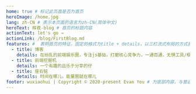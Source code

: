 ```yaml
---
home: true # 标记此页面是否为首页
heroImage: /home.jpg
lang: zh-CN # 表示本页面的语言为zh-CN(简体中文)
heroText: 辉夜-blog # 首页的标题内容  
actionText: let's go →
actionLink: /blog/FirstBlog.md
features: #  表明首页的特征，固定的格式为title + details，以三栏流式布局的方式展示
  - title: 博客
    details: 在纷乱的前端娱乐圈，专注js基础，打磨核心竞争力，一通百通，无惧工具/框架变迁。
  - title: 前端挖掘机
    details: 一个有趣的且乐于分享的仔
  - title: 座右铭
    details: 时间在哪儿，能量圈就在哪儿
footer: wuxiaohui | Copyright © 2020-present Evan You # 为底部内容，与普通的网页一样，我们可以在footer里面写版权信息
---
```

